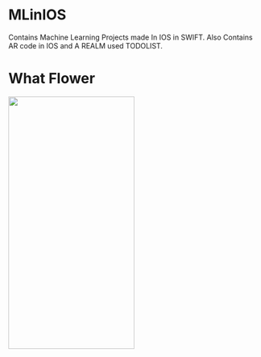 # MLinIOS
Contains Machine Learning Projects made In IOS in SWIFT. Also Contains AR code in IOS and A REALM used TODOLIST.

# What Flower

<img src="https://media.giphy.com/media/NS6jEHwMGNyEdQHwXF/giphy.gif" width="250" height="500" />
